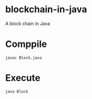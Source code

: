 # blockchain-in-java
A block chain in Java

# Comppile

    javac Block.java

# Execute

    java Block